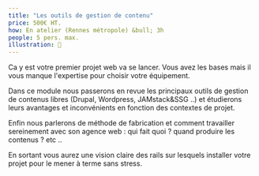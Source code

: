 ```yaml
---
title: "Les outils de gestion de contenu"
price: 500€ HT.
how: En atelier (Rennes métropole) &bull; 3h
people: 5 pers. max.
illustration: 🍜
---
```


Ca y est votre premier projet web va se lancer. Vous avez les bases mais il vous manque l'expertise pour choisir votre équipement.

Dans ce module nous passerons en revue les principaux outils de gestion de contenus libres (Drupal, Wordpress, JAMstack&SSG ..) et étudierons leurs avantages et inconvénients en fonction des contextes de projet.

Enfin nous parlerons de méthode de fabrication et comment travailler sereinement avec son agence web : qui fait quoi ? quand produire les contenus ? etc ..

En sortant vous aurez une vision claire des rails sur lesquels installer votre projet pour le mener à terme sans stress.
